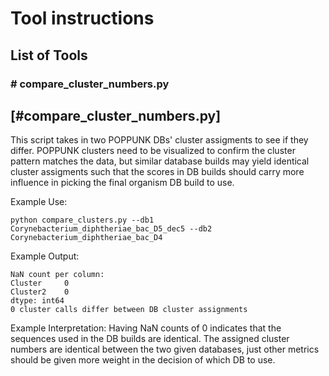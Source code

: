 # Tool instructions
## List of Tools 
### #<a name="compare_cluster_numbers.py"></a> compare_cluster_numbers.py

## [#compare_cluster_numbers.py]

This script takes in two POPPUNK DBs' cluster assigments to see if they differ. POPPUNK clusters need to be visualized to confirm the cluster pattern matches the data, but similar database builds may yield identical cluster assigments such that the scores in DB builds should carry more influence in picking the final organism DB build to use.

Example Use:
```
python compare_clusters.py --db1 Corynebacterium_diphtheriae_bac_D5_dec5 --db2 Corynebacterium_diphtheriae_bac_D4
```

Example Output:
```
NaN count per column:
Cluster     0
Cluster2    0
dtype: int64
0 cluster calls differ between DB cluster assignments
```
Example Interpretation:
Having NaN counts of 0 indicates that the sequences used in the DB builds are identical. The assigned cluster numbers are identical between the two given databases, just other metrics should be given more weight in the decision of which DB to use.